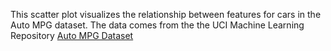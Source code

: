 This scatter plot visualizes the relationship between features for cars in the Auto MPG dataset. The data comes from the the UCI Machine Learning Repository [Auto MPG Dataset](https://archive.ics.uci.edu/dataset/9/auto+mpg)
